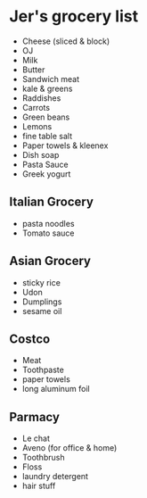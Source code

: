 # Jer's grocery list

- Cheese (sliced & block)
- OJ
- Milk
- Butter
- Sandwich meat
- kale & greens
- Raddishes
- Carrots
- Green beans
- Lemons
- fine table salt
- Paper towels & kleenex
- Dish soap
- Pasta Sauce
- Greek yogurt

## Italian Grocery

- pasta noodles
- Tomato sauce

## Asian Grocery

- sticky rice
- Udon
- Dumplings
- sesame oil

## Costco

- Meat
- Toothpaste
- paper towels
- long aluminum foil

## Parmacy

- Le chat
- Aveno (for office & home)
- Toothbrush
- Floss
- laundry detergent
- hair stuff

